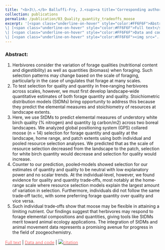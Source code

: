 ```yaml
---
title: "<b>3\\.</b> Balluffi-Fry, J.<sup><a title='Corresponding author'>✉</a></sup>, Leroux, S.J., Wiersma, Y.F., Heckford, T.R., <u>Rizzuto, M.</u>, Richmond, I.C., Vander Wal, E. (2020). **Quantity-quality trade-offs revealed using a multiscale test of herbivore resource selection on elemental landscapes.** Ecology and Evolution, 10, 13847--13859. <img src='../images/open_access.png'>"
collection: publications
permalink: /publication/03_Quality_quantity_tradeoffs_moose
excerpt: '[<span class="underline-on-hover" style="color:#FF6F6F">Abstract</span>](../publication/03_Quality_quantity_tradeoffs_moose)
\| [<span class="underline-on-hover" style="color:#FF6F6F">Full text</span>](https://doi.org/10.1002/ece3.6975)
\| [<span class="underline-on-hover" style="color:#FF6F6F">Data and code</span>](https://github.com/jballuffi/MooseForagingStoichiometry)
\| [<span class="underline-on-hover" style="color:#FF6F6F"><img src="../images/bibtex.svg">citation</span>](../bibtex/03_Quality_quantity_tradeoffs_moose.bib)'
---
```


### Abstract:

<ol>
  <li>Herbivores consider the variation of forage qualities (nutritional content and digestibility) as well as quantities (biomass) when foraging. Such selection patterns may change based on the scale of foraging, particularly in the case of ungulates that forage at many scales.</li>
  <li>To test selection for quality and quantity in free‐ranging herbivores across scales, however, we must first develop landscape‐wide quantitative estimates of both forage quantity and quality. Stoichiometric distribution models (StDMs) bring opportunity to address this because they predict the elemental measures and stoichiometry of resources at landscape extents.</li>
  <li>Here, we use StDMs to predict elemental measures of understory white birch quality (% nitrogen) and quantity (g carbon/m2) across two boreal landscapes. We analyzed global positioning system (GPS) collared moose (n = 14) selection for forage quantity and quality at the landscape, home range, and patch extents using both individual and pooled resource selection analyses. We predicted that as the scale of resource selection decreased from the landscape to the patch, selection for white birch quantity would decrease and selection for quality would increase.</li>
  <li>Counter to our prediction, pooled‐models showed selection for our estimates of quantity and quality to be neutral with low explanatory power and no scalar trends. At the individual‐level, however, we found evidence for quality and quantity trade‐offs, most notably at the home‐range scale where resource selection models explain the largest amount of variation in selection. Furthermore, individuals did not follow the same trade‐off tactic, with some preferring forage quantity over quality and vice versa.</li>
  <li>Such individual trade‐offs show that moose may be flexible in attaining a limiting nutrient. Our findings suggest that herbivores may respond to forage elemental compositions and quantities, giving tools like StDMs merit toward animal ecology applications. The integration of StDMs and animal movement data represents a promising avenue for progress in the field of zoogeochemistry.</li>
</ol>

[<span class="underline-on-hover" style="color:#FF6F6F">Full text</span>](https://doi.org/10.1002/ece3.6975)
\| [<span class="underline-on-hover" style="color:#FF6F6F">Data and code</span>](https://github.com/jballuffi/MooseForagingStoichiometry)
\| [<span class="underline-on-hover" style="color:#FF6F6F"><img src="../images/bibtex.svg">citation</span>](../bibtex/04_Quality_quantity_tradeoffs_moose.bib)
